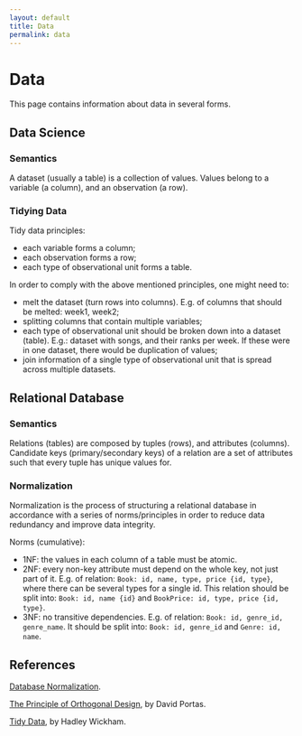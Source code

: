 ```yaml
---
layout: default
title: Data
permalink: data
---
```


# Data

This page contains information about data in several forms.

## Data Science

### Semantics

A dataset (usually a table) is a collection of values. Values belong to a variable (a column), and an observation (a row).

### Tidying Data

Tidy data principles:

- each variable forms a column;
- each observation forms a row;
- each type of observational unit forms a table.

In order to comply with the above mentioned principles, one might need to:

- melt the dataset (turn rows into columns). E.g. of columns that should be melted: week1, week2;
- splitting columns that contain multiple variables;
- each type of observational unit should be broken down into a dataset (table). E.g.: dataset with songs, and their ranks per week. If these were in one dataset, there would be duplication of values;
- join information of a single type of observational unit that is spread across multiple datasets.

## Relational Database

### Semantics

Relations (tables) are composed by tuples (rows), and attributes (columns). Candidate keys (primary/secondary keys) of a relation are a set of attributes such that every tuple has unique values for.

### Normalization

Normalization is the process of structuring a relational database in accordance with a series of norms/principles in order to reduce data redundancy and improve data integrity.

Norms (cumulative):

- 1NF: the values in each column of a table must be atomic.
- 2NF: every non-key attribute must depend on the whole key, not just part of it. E.g. of relation: `Book: id, name, type, price {id, type}`, where there can be several types for a single id. This relation should be split into: `Book: id, name {id}` and `BookPrice: id, type, price {id, type}`.
- 3NF: no transitive dependencies. E.g. of relation: `Book: id, genre_id, genre_name`. It should be split into: `Book: id, genre_id` and `Genre: id, name`.

## References

[Database Normalization](https://en.wikipedia.org/wiki/Database_normalization#Normal_forms).

[The Principle of Orthogonal Design](http://www.dpxo.net/articles/POD1.html), by David Portas.

[Tidy Data](https://vita.had.co.nz/papers/tidy-data.pdf), by Hadley Wickham.
